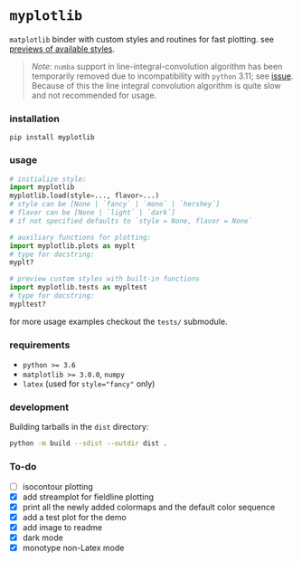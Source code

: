 # `myplotlib`

`matplotlib` binder with custom styles and routines for fast plotting. see [previews of available styles](https://github.com/haykh/myplotlib/tree/master/previews#readme).

> _Note_: `numba` support in line-integral-convolution algorithm has been temporarily removed due to incompatibility with `python` 3.11; see [issue](https://github.com/numba/numba/issues/8304). Because of this the line integral convolution algorithm is quite slow and not recommended for usage.

### installation

```shell
pip install myplotlib
```

### usage

```python
# initialize style:
import myplotlib
myplotlib.load(style=..., flavor=...)
# style can be [None | `fancy` | `mono` | `hershey`]
# flavor can be [None | `light` | `dark`]
# if not specified defaults to `style = None, flavor = None`

# auxiliary functions for plotting:
import myplotlib.plots as myplt
# type for docstring:
myplt?

# preview custom styles with built-in functions
import myplotlib.tests as mypltest
# type for docstring:
mypltest?
```

for more usage examples checkout the `tests/` submodule.

### requirements

* `python >= 3.6`
* `matplotlib >= 3.0.0`, `numpy`
* `latex` (used for `style="fancy"` only)

### development

Building tarballs in the `dist` directory:

```sh
python -m build --sdist --outdir dist .
```

### To-do

- [ ] isocontour plotting
- [x] add streamplot for fieldline plotting
- [x] print all the newly added colormaps and the default color sequence
- [x] add a test plot for the demo
- [x] add image to readme
- [x] dark mode
- [x] monotype non-Latex mode
